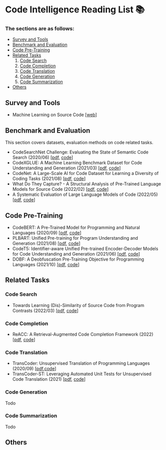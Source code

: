 # Code Intelligence Reading List 📚

### The sections are as follows:
* [Survey and Tools](#survey-and-tools)
* [Benchmark and Evaluation](#benchmark-and-evaluation)
* [Code Pre-Training](#code-pre-training)
* [Related Tasks](#related-tasks)
    1. [Code Search](#code-search)
    2. [Code Completion](#code-completion)
    3. [Code Translation](#code-translation)
    4. [Code Generation](#code-generation)
    5. [Code Summarization](#code-summarization)
* [Others](#others)

## Survey and Tools

* Machine Learning on Source Code [[web](https://ml4code.github.io/)]

## Benchmark and Evaluation
This section covers datasets, evaluation methods on code related tasks.

* CodeSearchNet Challenge: Evaluating the State of Semantic Code Search (2020/06) [[pdf](https://arxiv.org/pdf/1909.09436.pdf), [code](https://github.com/github/CodeSearchNet)]
* CodeXGLUE: A Machine Learning Benchmark Dataset for Code Understanding and Generation (2021/03) [[pdf](https://arxiv.org/pdf/2102.04664.pdf), [code](https://github.com/microsoft/CodeXGLUE)]
* CodeNet: A Large-Scale AI for Code Dataset for Learning a Diversity of Coding Tasks (2021/08) [[pdf](https://arxiv.org/pdf/2105.12655.pdf), [code]()]
* What Do They Capture? - A Structural Analysis of Pre-Trained Language Models for Source Code (2022/02) [[pdf](https://arxiv.org/pdf/2202.06840.pdf), [code]()]
* A Systematic Evaluation of Large Language Models of Code (2022/05) [[pdf](https://arxiv.org/pdf/2202.13169.pdf), [code]()]

## Code Pre-Training
* CodeBERT: A Pre-Trained Model for Programming and Natural Languages (2020/09) [[pdf](https://arxiv.org/pdf/2002.08155.pdf), [code](https://github.com/microsoft/CodeBERT)]
* PLBART: Unified Pre-training for Program Understanding and Generation (2021/08) [[pdf](https://arxiv.org/pdf/2103.06333.pdf), [code](https://github.com/wasiahmad/PLBART)]
* CodeT5: Identifier-aware Unified Pre-trained Encoder-Decoder Models
for Code Understanding and Generation (2021/06) [[pdf](https://arxiv.org/pdf/2109.00859.pdf), [code](https://github.com/salesforce/CodeT5)]
* DOBF: A Deobfuscation Pre-Training Objective for Programming Languages (2021/10) [[pdf](https://arxiv.org/pdf/2102.07492.pdf), [code](https://github.com/facebookresearch/CodeGens)]

## Related Tasks

### Code Search
* Towards Learning (Dis)-Similarity of Source Code from Program Contrasts (2022/03) [[pdf](), [code]()]

### Code Completion
* ReACC: A Retrieval-Augmented Code Completion Framework (2022) [[pdf](), [code]()]

### Code Translation
* TransCoder: Unsupervised Translation of Programming Languages (2020/09) [[pdf](https://arxiv.org/pdf/2006.03511.pdf),[code](https://github.com/facebookresearch/CodeGens)]
* TransCoder-ST: Leveraging Automated Unit Tests for Unsupervised Code Translation (2021) [[pdf](), [code](https://github.com/facebookresearch/CodeGens)]

### Code Generation
Todo

### Code Summarization
Todo

## Others
